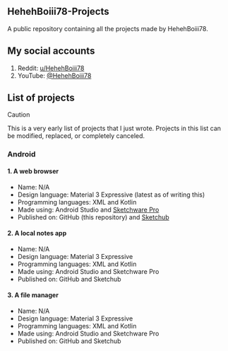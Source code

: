 ## HehehBoiii78-Projects
A public repository containing all the projects made by HehehBoiii78.

## My social accounts
1. Reddit: [u/HehehBoiii78](https://www.reddit.com/u/HehehBoiii78)
2. YouTube: [@HehehBoiii78](https://youtube.com/@hehehboiii78)

## List of projects
> [!CAUTION]
> This is a very early list of projects that I just wrote. Projects in this list can be modified, replaced, or completely canceled.
### Android
#### 1. A web browser
* Name: N/A
* Design language: Material 3 Expressive (latest as of writing this)
* Programming languages: XML and Kotlin
* Made using: Android Studio and [Sketchware Pro](https://sketchware.pro)
* Published on: GitHub (this repository) and [Sketchub](https://web.sketchub.in/u/HehehBoiii78)
#### 2. A local notes app
* Name: N/A
* Design language: Material 3 Expressive
* Programming languages: XML and Kotlin
* Made using: Android Studio and Sketchware Pro
* Published on: GitHub and Sketchub
#### 3. A file manager
* Name: N/A
* Design language: Material 3 Expressive
* Programming languages: XML and Kotlin
* Made using: Android Studio and Sketchware Pro
* Published on: GitHub and Sketchub